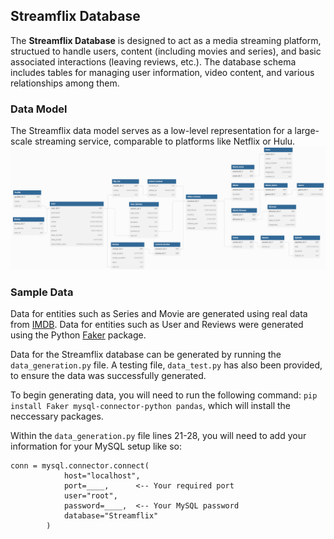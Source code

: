 ## Streamflix Database
The **Streamflix Database** is designed to act as a media streaming platform, structued to handle users, content (including movies and series), and basic associated interactions (leaving reviews, etc.). The database schema includes tables for managing user information, video content, and various relationships among them.


### Data Model
The Streamflix data model serves as a low-level representation for a large-scale streaming service, comparable to platforms like Netflix or Hulu.
<img src="StreamflixDatabase\assets\streamflix-db-diagram.png" alt="Relational Diagram" />


### Sample Data
Data for entities such as Series and Movie are generated using real data from [IMDB](https://www.imdb.com/). Data for entities such as User and Reviews were generated using the Python [Faker](https://faker.readthedocs.io/en/master/) package.

Data for the Streamflix database can be generated by running the `data_generation.py` file. A testing file, `data_test.py` has also been provided, to ensure the data was successfully generated. 

To begin generating data, you will need to run the following command: `pip install Faker mysql-connector-python pandas`, which will install the neccessary packages.

Within the `data_generation.py` file lines 21-28, you will need to add your information for your MySQL setup like so:
```
conn = mysql.connector.connect(
            host="localhost",
            port=____,      <-- Your required port
            user="root",
            password=____,  <-- Your MySQL password
            database="Streamflix"
        )
```

